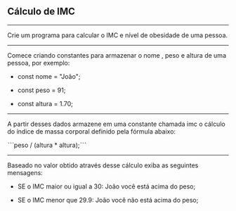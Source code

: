 ## Cálculo de IMC

---

Crie um programa para calcular o IMC e nível de obesidade de uma pessoa.

---

Comece criando constantes para armazenar o nome , peso e altura de uma pessoa, por exemplo:

- const nome = "João";

- const peso = 91;

- const altura = 1.70;

---

A partir desses dados armazene em uma constante chamada imc o cálculo do índice de massa corporal definido pela fórmula abaixo:

ˋˋˋpeso / (altura * altura);ˋˋˋ

---

Baseado no valor obtido através desse cálculo exiba as seguintes mensagens:

- SE o IMC maior ou igual a 30: João você está acima do peso;

- SE o IMC menor que 29.9: João você não está acima do peso;

